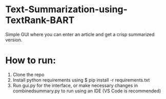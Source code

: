 # Text-Summarization-using-TextRank-BART
Simple GUI where you can enter an article and get a crisp summarized version.

# How to run:
1. Clone the repo
2. Install python requirements using $ pip install -r requirements.txt
3. Run gui.py for the interface, or make necessary changes in combinedsummary.py to run using an IDE (VS Code is recommended)
